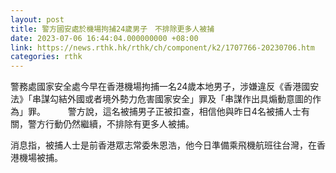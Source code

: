 ```yaml
---
layout: post
title: 警方國安處於機場拘捕24歲男子　不排除更多人被捕
date: 2023-07-06 16:44:04.000000000 +08:00
link: https://news.rthk.hk/rthk/ch/component/k2/1707766-20230706.htm
categories: rthk
---
```


警務處國家安全處今早在香港機場拘捕一名24歲本地男子，涉嫌違反《香港國安法》「串謀勾結外國或者境外勢力危害國家安全」罪及「串謀作出具煽動意圖的作為」罪。
　　 
警方說，這名被捕男子正被扣查，相信他與昨日4名被捕人士有關，警方行動仍然繼續，不排除有更多人被捕。

消息指，被捕人士是前香港眾志常委朱恩浩，他今日準備乘飛機航班往台灣，在香港機場被捕。
